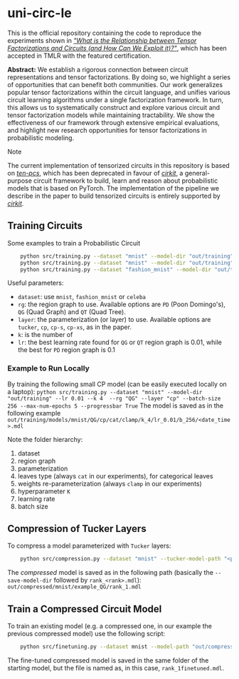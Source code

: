 # uni-circ-le

This is the official repository containing the code to reproduce the experiments shown in
[_"What is the Relationship between Tensor Factorizations and Circuits (and How Can We Exploit it)?"_](https://arxiv.org/abs/2409.07953),
which has been accepted in TMLR with the featured certification.

**Abstract:**
We establish a rigorous connection between circuit representations and tensor factorizations.
By doing so, we highlight a series of opportunities that can benefit both communities.
Our work generalizes popular tensor factorizations within the circuit language, and unifies various circuit learning algorithms under a single factorization framework.
In turn, this allows us to systematically construct and explore various circuit and tensor factorization models while maintaining tractability.
We show the effectiveness of our framework through extensive empirical evaluations, and highlight new research opportunities for tensor factorizations in probabilistic modeling. 

> [!NOTE]
> The current implementation of tensorized circuits in this repository is based on [_ten-pcs_](https://github.com/april-tools/ten-pcs),
> which has been deprecated in favour of [_cirkit_](https://github.com/april-tools/cirkit),
> a general-purpose circuit framework to build, learn and reason about probabilistic models that is based on PyTorch.
> The implementation of the pipeline we describe in the paper to build tensorized circuits is entirely supported by
> [_cirkit_](https://github.com/april-tools/cirkit).

## Training Circuits

Some examples to train a Probabilistic Circuit
```bash
    python src/training.py --dataset "mnist" --model-dir "out/training" --lr 0.01 --k 512  --rg "QG" --layer "cp" --batch-size 256 --max-num-epochs 200 --gpu 0 --progressbar True
    python src/training.py --dataset "mnist" --model-dir "out/training" --lr 0.01 --k 64  --rg "QG" --layer "tucker" --batch-size 256 --max-num-epochs 200 --gpu 0 --progressbar True
    python src/training.py --dataset "fashion_mnist" --model-dir "out/training" --lr 0.01 --k 512  --rg "QG" --layer "cp" --batch-size 256 --max-num-epochs 200 --gpu 0 --progressbar True
```
Useful parameters:
- `dataset`: use `mnist`, `fashion_mnist` or `celeba`
- `rg`: the region graph to use. Available options are `PD` (Poon Domingo's), `QG` (Quad Graph) and `QT` (Quad Tree).
- `layer`: the parameterization (or layer) to use. Available options are `tucker`, `cp`, `cp-s`, `cp-xs`, as in the paper.
- `k`: is the number of 
- `lr`: the best learning rate found for `QG` or `QT` region graph is 0.01, while the best for `PD` region graph is 0.1

### Example to Run Locally

By training the following small CP model (can be easily executed locally on a laptop):
```python src/training.py --dataset "mnist" --model-dir "out/training" --lr 0.01 --k 4  --rg "QG" --layer "cp" --batch-size 256 --max-num-epochs 5 --progressbar True```
The model is saved as in the following example
```out/training/models/mnist/QG/cp/cat/clamp/k_4/lr_0.01/b_256/<date_time>.mdl```

Note the folder hierarchy:
1. dataset
2. region graph
3. parameterization
4. leaves type (always `cat` in our experiments), for categorical leaves
5. weights re-parameterization (always `clamp` in our experiments)
6. hyperparameter `K`
7. learning rate
8. batch size

## Compression of Tucker Layers

To compress a model parameterized with `Tucker` layers:
```bash
    python src/compression.py --dataset "mnist" --tucker-model-path "<path_to_tucker_model>" --save-model-dir "out/compressed/mnist/example_QG" --rg "QG" --input-type "cat" --rank 1 --gpu 0
```
The _compressed_ model is saved as in the following path (basically the `--save-model-dir` followed by `rank_<rank>.mdl`):
`out/compressed/mnist/example_QG/rank_1.mdl`

## Train a Compressed Circuit Model

To train an existing model (e.g. a compressed one, in our example the previous compressed model) use the following script:
```bash
    python src/finetuning.py --dataset mnist --model-path "out/compressed/mnist/example_QG/rank_1.mdl" --lr 0.01 --rg QG --rank 1 --max-num-epochs 200 --batch-size 256 --progressbar True --gpu 0
```

The fine-tuned compressed model is saved in the same folder of the starting model, but the file is named as, 
in this case, `rank_1finetuned.mdl`.
